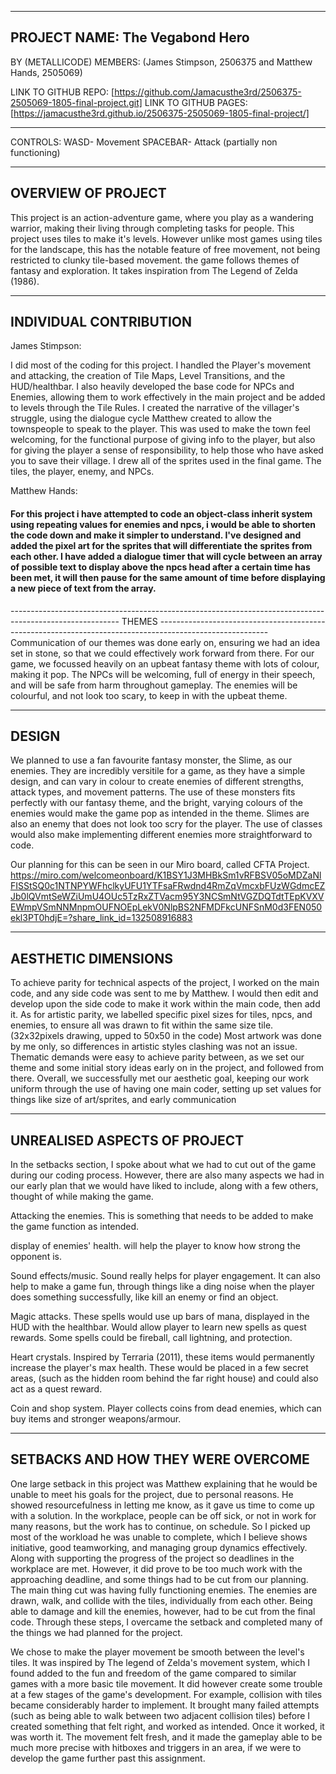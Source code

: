 ---------------------------------------------------------------------------------------------------------

PROJECT NAME: The Vegabond Hero
---------------------------------------------------------------------------------------------------------
BY (METALLICODE)
MEMBERS: (James Stimpson, 2506375 and Matthew Hands, 2505069) 

LINK TO GITHUB REPO: [https://github.com/Jamacusthe3rd/2506375-2505069-1805-final-project.git]
LINK TO GITHUB PAGES: [https://jamacusthe3rd.github.io/2506375-2505069-1805-final-project/]

---------------------------------------------------------------------------------------------------------
CONTROLS:
WASD- Movement
SPACEBAR- Attack (partially non functioning)

---------------------------------------------------------------------------------------------------------
OVERVIEW OF PROJECT
---------------------------------------------------------------------------------------------------------
This project is an action-adventure game, where you play as a wandering warrior, making their living through completing tasks for people.
This project uses tiles to make it's levels. However unlike most games using tiles for the landscape, this has the notable feature of free movement, not being restricted to clunky tile-based movement.
the game follows themes of fantasy and exploration. It takes inspiration from The Legend of Zelda (1986).

---------------------------------------------------------------------------------------------------------
INDIVIDUAL CONTRIBUTION
---------------------------------------------------------------------------------------------------------
James Stimpson:

I did most of the coding for this project. I handled the Player's movement and attacking, the creation of Tile Maps, Level Transitions, and the HUD/healthbar. 
I also heavily developed the base code for NPCs and Enemies, allowing them to work effectively in the main project and be added to levels through the Tile Rules.
I created the narrative of the villager's struggle, using the dialogue cycle Matthew created to allow the townspeople to speak to the player. 
This was used to make the town feel welcoming, for the functional purpose of giving info to the player, but also for giving the player a sense of responsibility, to help those who have asked you to save their village.
I drew all of the sprites used in the final game. The tiles, the player, enemy, and NPCs. 

Matthew Hands:

<h4>For this project i have attempted to code an object-class inherit system using repeating values for enemies and npcs, i would be able to shorten the code down and make it simpler to understand. I've designed and added the pixel art for the sprites that will differentiate the sprites from each other. I have added a dialogue timer that will cycle between an array of possible text to display above the npcs head after a certain time has been met, it will then pause for the same amount of time before displaying a new piece of text from the array.</h4>
---------------------------------------------------------------------------------------------------------
THEMES
---------------------------------------------------------------------------------------------------------
Communication of our themes was done early on, ensuring we had an idea set in stone, so that we could effectively work forward from there.
For our game, we focussed heavily on an upbeat fantasy theme with lots of colour, making it pop.
The NPCs will be welcoming, full of energy in their speech, and will be safe from harm throughout gameplay.
The enemies will be colourful, and not look too scary, to keep in with the upbeat theme.

---------------------------------------------------------------------------------------------------------
DESIGN
---------------------------------------------------------------------------------------------------------
We planned to use a fan favourite fantasy monster, the Slime, as our enemies. 
They are incredibly versitile for a game, as they have a simple design, and can vary in colour to create enemies of different strengths, attack types, and movement patterns.
The use of these monsters fits perfectly with our fantasy theme, and the bright, varying colours of the enemies would make the game pop as intended in the theme.
Slimes are also an enemy that does not look too scry for the player.
The use of classes would also make implementing different enemies more straightforward to code.

Our planning for this can be seen in our Miro board, called CFTA Project. https://miro.com/welcomeonboard/K1BSY1J3MHBkSm1vRFBSV05oMDZaNlFISStSQ0c1NTNPYWFhclkyUFU1YTFsaFRwdnd4RmZqVmcxbFUzWGdmcEZJb0lQVmtSeWZiUmU4OUc5TzRxZTVacm95Y3NCSmNtVGZDQTdtTEpKVXVEWmpVSmNNMnpmOUFNOEpLekV0NlpBS2NFMDFkcUNFSnM0d3FEN050ekl3PT0hdjE=?share_link_id=132508916883

---------------------------------------------------------------------------------------------------------
AESTHETIC DIMENSIONS
---------------------------------------------------------------------------------------------------------
To achieve parity for technical aspects of the project, I worked on the main code, and any side code was sent to me by Matthew.
I would then edit and develop upon the side code to make it work within the main code, then add it.
As for artistic parity, we labelled specific pixel sizes for tiles, npcs, and enemies, to ensure all was drawn to fit within the same size tile. (32x32pixels drawing, upped to 50x50 in the code)
Most artwork was done by me only, so differences in artistic styles clashing was not an issue.
Thematic demands were easy to achieve parity between, as we set our theme and some initial story ideas early on in the project, and followed from there.
Overall, we successfully met our aesthetic goal, keeping our work uniform through the use of having one main coder, setting up set values for things like size of art/sprites, and early communication

---------------------------------------------------------------------------------------------------------
UNREALISED ASPECTS OF PROJECT
---------------------------------------------------------------------------------------------------------
In the setbacks section, I spoke about what we had to cut out of the game during our coding process. 
However, there are also many aspects we had in our early plan that we would have liked to include, along with a few others, thought of while making the game.

Attacking the enemies. This is something that needs to be added to make the game function as intended. 

display of enemies' health. will help the player to know how strong the opponent is.

Sound effects/music. Sound really helps for player engagement. 
It can also help to make a game fun, through things like a ding noise when the player does something successfully, like kill an enemy or find an object.

Magic attacks. These spells would use up bars of mana, displayed in the HUD with the healthbar. 
Would allow player to learn new spells as quest rewards. Some spells could be fireball, call lightning, and protection.

Heart crystals. Inspired by Terraria (2011), these items would permanently increase the player's max health.
These would be placed in a few secret areas, (such as the hidden room behind the far right house) and could also act as a quest reward.

Coin and shop system. Player collects coins from dead enemies, which can buy items and stronger weapons/armour.

---------------------------------------------------------------------------------------------------------
SETBACKS AND HOW THEY WERE OVERCOME
---------------------------------------------------------------------------------------------------------

One large setback in this project was Matthew explaining that he would be unable to meet his goals for the project, due to personal reasons. He showed resourcefulness in letting me know, as it gave us time to come up with a solution.
In the workplace, people can be off sick, or not in work for many reasons, but the work has to continue, on schedule. So I picked up most of the workload he was unable to complete, which I believe shows initiative, good teamworking, and managing group dynamics effectively. Along with supporting the progress of the project so deadlines in the workplace are met.
However, it did prove to be too much work with the approaching deadline, and some things had to be cut from our planning. The main thing cut was having fully functioning enemies.
The enemies are drawn, walk, and collide with the tiles, individually from each other. Being able to damage and kill the enemies, however, had to be cut from the final code.
Through these steps, I overcame the setback and completed many of the things we had planned for the project.

We chose to make the player movement be smooth between the level's tiles. 
It was inspired by The legend of Zelda's movement system, which I found added to the fun and freedom of the game compared to similar games with a more basic tile movement.
It did however create some trouble at a few stages of the game's development. For example, collision with tiles became considerably harder to implement. 
It brought many failed attempts (such as being able to walk between two adjacent collision tiles) before I created something that felt right, and worked as intended.
Once it worked, it was worth it. The movement felt fresh, and it made the gameplay able to be much more precise with hitboxes and triggers in an area, if we were to develop the game further past this assignment.
